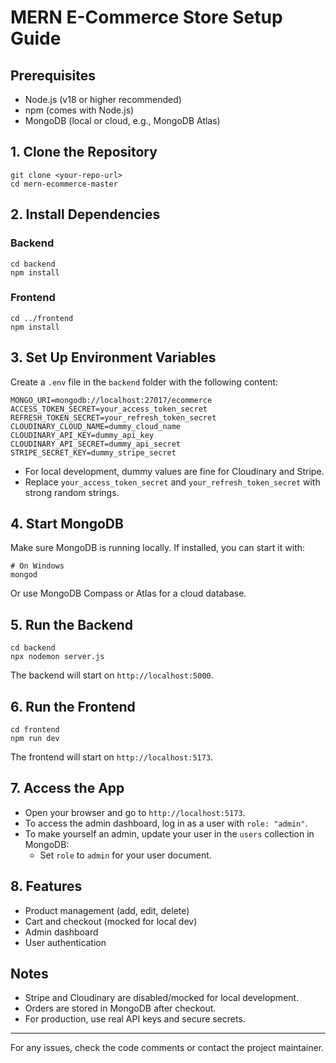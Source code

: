 # MERN E-Commerce Store Setup Guide

## Prerequisites

- Node.js (v18 or higher recommended)
- npm (comes with Node.js)
- MongoDB (local or cloud, e.g., MongoDB Atlas)

## 1. Clone the Repository

```
git clone <your-repo-url>
cd mern-ecommerce-master
```

## 2. Install Dependencies

### Backend

```
cd backend
npm install
```

### Frontend

```
cd ../frontend
npm install
```

## 3. Set Up Environment Variables

Create a `.env` file in the `backend` folder with the following content:

```
MONGO_URI=mongodb://localhost:27017/ecommerce
ACCESS_TOKEN_SECRET=your_access_token_secret
REFRESH_TOKEN_SECRET=your_refresh_token_secret
CLOUDINARY_CLOUD_NAME=dummy_cloud_name
CLOUDINARY_API_KEY=dummy_api_key
CLOUDINARY_API_SECRET=dummy_api_secret
STRIPE_SECRET_KEY=dummy_stripe_secret
```

- For local development, dummy values are fine for Cloudinary and Stripe.
- Replace `your_access_token_secret` and `your_refresh_token_secret` with strong random strings.

## 4. Start MongoDB

Make sure MongoDB is running locally. If installed, you can start it with:

```
# On Windows
mongod
```

Or use MongoDB Compass or Atlas for a cloud database.

## 5. Run the Backend

```
cd backend
npx nodemon server.js
```

The backend will start on `http://localhost:5000`.

## 6. Run the Frontend

```
cd frontend
npm run dev
```

The frontend will start on `http://localhost:5173`.

## 7. Access the App

- Open your browser and go to `http://localhost:5173`.
- To access the admin dashboard, log in as a user with `role: "admin"`.
- To make yourself an admin, update your user in the `users` collection in MongoDB:
  - Set `role` to `admin` for your user document.

## 8. Features

- Product management (add, edit, delete)
- Cart and checkout (mocked for local dev)
- Admin dashboard
- User authentication

## Notes

- Stripe and Cloudinary are disabled/mocked for local development.
- Orders are stored in MongoDB after checkout.
- For production, use real API keys and secure secrets.

---

For any issues, check the code comments or contact the project maintainer.
